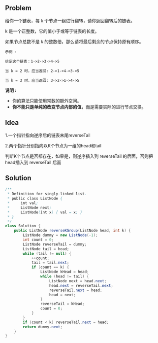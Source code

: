## Problem

给你一个链表，每 k 个节点一组进行翻转，请你返回翻转后的链表。

k 是一个正整数，它的值小于或等于链表的长度。

如果节点总数不是 k 的整数倍，那么请将最后剩余的节点保持原有顺序。

```
示例 :

给定这个链表：1->2->3->4->5

当 k = 2 时，应当返回: 2->1->4->3->5

当 k = 3 时，应当返回: 3->2->1->4->5
```

**说明 :**

- 你的算法只能使用常数的额外空间。
- **你不能只是单纯的改变节点内部的值**，而是需要实际的进行节点交换。

## Idea

1.一个指针指向逆序后的链表末尾reverseTail

2.两个指针分别指向以K个节点为一组的head和tail

判断K个节点是否都存在，如果是，则逆序插入到 reverseTail 的后面，否则把head插入到 reverseTail 后面

## Solution

```java
/**
 * Definition for singly-linked list.
 * public class ListNode {
 *     int val;
 *     ListNode next;
 *     ListNode(int x) { val = x; }
 * }
 */
class Solution {
    public ListNode reverseKGroup(ListNode head, int k) {
        ListNode dummy = new ListNode(-1);
        int count = 0;
        ListNode reverseTail = dummy;
        ListNode tail = head;
        while (tail != null) {
            ++count;
            tail = tail.next;
            if (count == k) {
                ListNode kHead = head;
                while (head != tail) {
                    ListNode next = head.next;
                    head.next = reverseTail.next;
                    reverseTail.next = head;
                    head = next;
                }
                reverseTail = kHead;
                count = 0;
            }
        }
        if (count < k) reverseTail.next = head;
        return dummy.next;
    }
}
```

